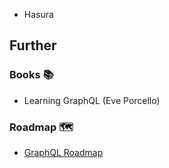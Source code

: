 - Hasura

## Further

### Books 📚

- Learning GraphQL (Eve Porcello)
### Roadmap 🗺

- [GraphQL Roadmap](https://roadmap.sh/graphql)